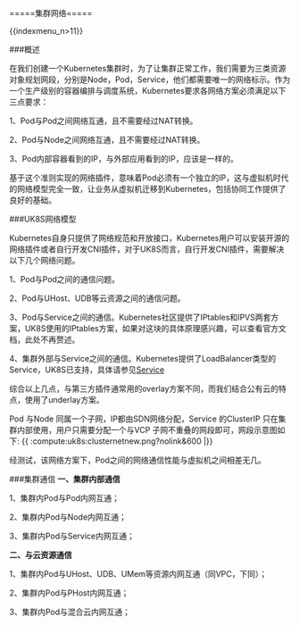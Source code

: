=====集群网络=====

{{indexmenu_n>11}}

###概述

在我们创建一个Kubernetes集群时，为了让集群正常工作，我们需要为三类资源对象规划网段，分别是Node，Pod，Service，他们都需要唯一的网络标示。作为一个生产级别的容器编排与调度系统，Kubernetes要求各网络方案必须满足以下三点要求：

1、Pod与Pod之间网络互通，且不需要经过NAT转换。

2、Pod与Node之间网络互通，且不需要经过NAT转换。

3、Pod内部容器看到的IP，与外部应用看到的IP，应该是一样的。

基于这个准则实现的网络插件，意味着Pod必须有一个独立的IP，这与虚拟机时代的网络模型完全一致，让业务从虚拟机迁移到Kubernetes，包括协同工作提供了良好的基础。


###UK8S网络模型

Kubernetes自身只提供了网络规范和开放接口，Kubernetes用户可以安装开源的网络插件或者自行开发CNI插件，对于UK8S而言，自行开发CNI插件，需要解决以下几个网络问题。

1、Pod与Pod之间的通信问题。

2、Pod与UHost、UDB等云资源之间的通信问题。

3、Pod与Service之间的通信。Kubernetes社区提供了IPtables和IPVS两套方案，UK8S使用的IPtables方案，如果对这块的具体原理感兴趣，可以查看官方文档，此处不再赘述。

4、集群外部与Service之间的通信。Kubernetes提供了LoadBalancer类型的Service，UK8S已支持，具体请参见[Service](https://docs.ucloud.cn/compute/uk8s/service/intro)

综合以上几点，与第三方插件通常用的overlay方案不同，而我们结合公有云的特点，使用了underlay方案。

Pod 与Node 同属一个子网，IP都由SDN网络分配，Service 的ClusterIP 只在集群内部使用，用户只需要分配一个与VCP 子网不重叠的网段即可，网段示意图如下:
{{ :compute:uk8s:clusternetnew.png?nolink&600 |}}

经测试，该网络方案下，Pod之间的网络通信性能与虚拟机之间相差无几。


###集群通信
**一、集群内部通信**

1、集群内Pod与Pod内网互通；

2、集群内Pod与Node内网互通；

3、集群内Pod与Service内网互通；


**二、与云资源通信**

1、集群内Pod与UHost、UDB、UMem等资源内网互通（同VPC，下同）；

2、集群内Pod与PHost内网互通；

3、集群内Pod与混合云内网互通；



